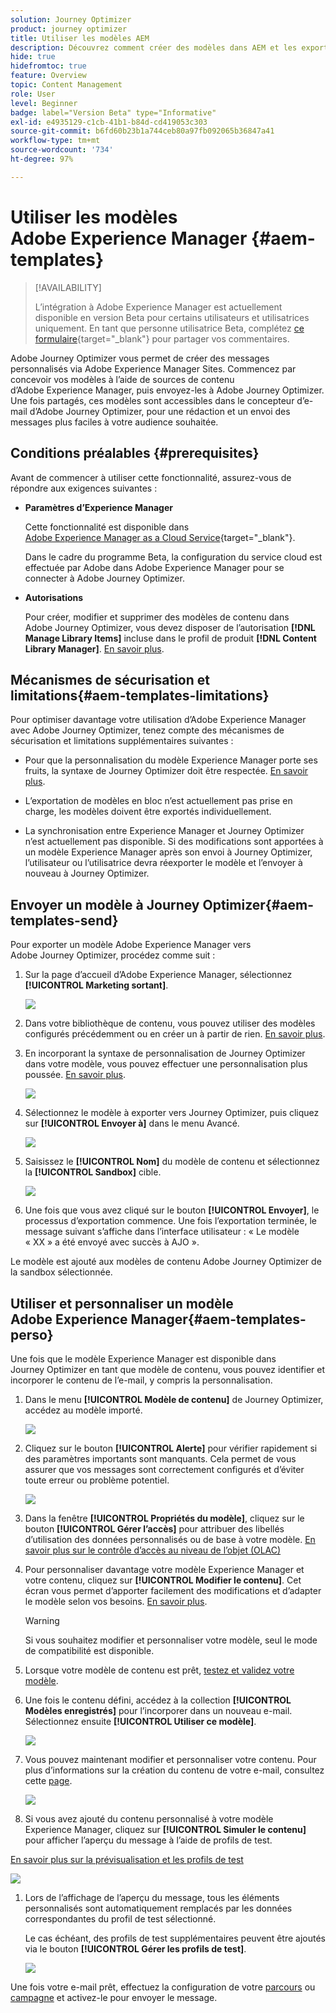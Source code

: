 ```yaml
---
solution: Journey Optimizer
product: journey optimizer
title: Utiliser les modèles AEM
description: Découvrez comment créer des modèles dans AEM et les exporter dans Journey Optimizer.
hide: true
hidefromtoc: true
feature: Overview
topic: Content Management
role: User
level: Beginner
badge: label="Version Beta" type="Informative"
exl-id: e4935129-c1cb-41b1-b84d-cd419053c303
source-git-commit: b6fd60b23b1a744ceb80a97fb092065b36847a41
workflow-type: tm+mt
source-wordcount: '734'
ht-degree: 97%

---
```


# Utiliser les modèles Adobe Experience Manager {#aem-templates}

>[!AVAILABILITY]
>
>L’intégration à Adobe Experience Manager est actuellement disponible en version Beta pour certains utilisateurs et utilisatrices uniquement.
> En tant que personne utilisatrice Beta, complétez [ce formulaire](https://forms.office.com/pages/responsepage.aspx?id=Wht7-jR7h0OUrtLBeN7O4Wf0cbVTQ3tCpW_unE-w8-JUN1FaNlAzNkhPSUdaSkJXVFRCNTRJNVRFSy4u){target="_blank"} pour partager vos commentaires.

Adobe Journey Optimizer vous permet de créer des messages personnalisés via Adobe Experience Manager Sites. Commencez par concevoir vos modèles à l’aide de sources de contenu d’Adobe Experience Manager, puis envoyez-les à Adobe Journey Optimizer. Une fois partagés, ces modèles sont accessibles dans le concepteur d’e-mail d’Adobe Journey Optimizer, pour une rédaction et un envoi des messages plus faciles à votre audience souhaitée.

## Conditions préalables {#prerequisites}

Avant de commencer à utiliser cette fonctionnalité, assurez-vous de répondre aux exigences suivantes :

* **Paramètres d’Experience Manager**

  Cette fonctionnalité est disponible dans [Adobe Experience Manager as a Cloud Service](https://experienceleague.adobe.com/docs/experience-manager-cloud-service/content/overview/introduction.html?lang=fr){target="_blank"}.

  Dans le cadre du programme Beta, la configuration du service cloud est effectuée par Adobe dans Adobe Experience Manager pour se connecter à Adobe Journey Optimizer.

* **Autorisations**

  Pour créer, modifier et supprimer des modèles de contenu dans Adobe Journey Optimizer, vous devez disposer de l’autorisation **[!DNL Manage Library Items]** incluse dans le profil de produit **[!DNL Content Library Manager]**. [En savoir plus](../administration/ootb-product-profiles.md#content-library-manager).

## Mécanismes de sécurisation et limitations{#aem-templates-limitations}

Pour optimiser davantage votre utilisation d’Adobe Experience Manager avec Adobe Journey Optimizer, tenez compte des mécanismes de sécurisation et limitations supplémentaires suivantes :

* Pour que la personnalisation du modèle Experience Manager porte ses fruits, la syntaxe de Journey Optimizer doit être respectée. [En savoir plus](../personalization/personalization-syntax.md).

* L’exportation de modèles en bloc n’est actuellement pas prise en charge, les modèles doivent être exportés individuellement.

* La synchronisation entre Experience Manager et Journey Optimizer n’est actuellement pas disponible. Si des modifications sont apportées à un modèle Experience Manager après son envoi à Journey Optimizer, l’utilisateur ou l’utilisatrice devra réexporter le modèle et l’envoyer à nouveau à Journey Optimizer.

## Envoyer un modèle à Journey Optimizer{#aem-templates-send}

Pour exporter un modèle Adobe Experience Manager vers Adobe Journey Optimizer, procédez comme suit :

1. Sur la page d’accueil d’Adobe Experience Manager, sélectionnez **[!UICONTROL Marketing sortant]**.

   ![](assets/aem-outbound-menu.png)

1. Dans votre bibliothèque de contenu, vous pouvez utiliser des modèles configurés précédemment ou en créer un à partir de rien. [En savoir plus](https://experienceleague.adobe.com/docs/experience-manager-65/authoring/authoring/managing-pages.html?lang=fr#creating-a-new-page).

1. En incorporant la syntaxe de personnalisation de Journey Optimizer dans votre modèle, vous pouvez effectuer une personnalisation plus poussée. [En savoir plus](../personalization/personalization-syntax.md).

   ![](assets/aem_ajo_4.png)

1. Sélectionnez le modèle à exporter vers Journey Optimizer, puis cliquez sur **[!UICONTROL Envoyer à]** dans le menu Avancé.

   ![](assets/aem-advanced-menu.png)

1. Saisissez le **[!UICONTROL Nom]** du modèle de contenu et sélectionnez la **[!UICONTROL Sandbox]** cible.

   ![](assets/aem-send-template-settings.png)

1. Une fois que vous avez cliqué sur le bouton **[!UICONTROL Envoyer]**, le processus d’exportation commence. Une fois l’exportation terminée, le message suivant s’affiche dans l’interface utilisateur : « Le modèle « XX » a été envoyé avec succès à AJO ».

Le modèle est ajouté aux modèles de contenu Adobe Journey Optimizer de la sandbox sélectionnée.

## Utiliser et personnaliser un modèle Adobe Experience Manager{#aem-templates-perso}

Une fois que le modèle Experience Manager est disponible dans Journey Optimizer en tant que modèle de contenu, vous pouvez identifier et incorporer le contenu de l’e-mail, y compris la personnalisation.

1. Dans le menu **[!UICONTROL Modèle de contenu]** de Journey Optimizer, accédez au modèle importé.

   ![](assets/aem_ajo_1.png)

1. Cliquez sur le bouton **[!UICONTROL Alerte]** pour vérifier rapidement si des paramètres importants sont manquants. Cela permet de vous assurer que vos messages sont correctement configurés et d’éviter toute erreur ou problème potentiel.

   ![](assets/aem_ajo_2.png)

1. Dans la fenêtre **[!UICONTROL Propriétés du modèle]**, cliquez sur le bouton **[!UICONTROL Gérer l’accès]** pour attribuer des libellés d’utilisation des données personnalisés ou de base à votre modèle. [En savoir plus sur le contrôle d’accès au niveau de l’objet (OLAC)](../administration/object-based-access.md)

1. Pour personnaliser davantage votre modèle Experience Manager et votre contenu, cliquez sur **[!UICONTROL Modifier le contenu]**. Cet écran vous permet d’apporter facilement des modifications et d’adapter le modèle selon vos besoins. [En savoir plus](../email/get-started-email-design.md).

   >[!WARNING]
   >
   > Si vous souhaitez modifier et personnaliser votre modèle, seul le mode de compatibilité est disponible.

1. Lorsque votre modèle de contenu est prêt, [testez et validez votre modèle](../content-management/content-templates.md#test-template).

1. Une fois le contenu défini, accédez à la collection **[!UICONTROL Modèles enregistrés]** pour l’incorporer dans un nouveau e-mail. Sélectionnez ensuite **[!UICONTROL Utiliser ce modèle]**.

   ![](assets/aem_ajo_3.png)

1. Vous pouvez maintenant modifier et personnaliser votre contenu. Pour plus d’informations sur la création du contenu de votre e-mail, consultez cette [page](../email/content-from-scratch.md).

   ![](assets/aem_ajo_5.png)

1. Si vous avez ajouté du contenu personnalisé à votre modèle Experience Manager, cliquez sur **[!UICONTROL Simuler le contenu]** pour afficher l’aperçu du message à l’aide de profils de test.

[En savoir plus sur la prévisualisation et les profils de test](../content-management/preview-test.md)

   ![](assets/aem_ajo_6.png)

1. Lors de l’affichage de l’aperçu du message, tous les éléments personnalisés sont automatiquement remplacés par les données correspondantes du profil de test sélectionné.

   Le cas échéant, des profils de test supplémentaires peuvent être ajoutés via le bouton **[!UICONTROL Gérer les profils de test]**.

   ![](assets/aem_ajo_7.png)

Une fois votre e-mail prêt, effectuez la configuration de votre [parcours](../building-journeys/journey-gs.md) ou [campagne](../campaigns/create-campaign.md) et activez-le pour envoyer le message.

